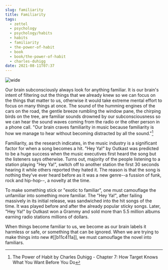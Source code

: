 ```yaml
---
slug: familiarity
title: Familiarity
tags:
  - zettel
  - psychology
  - psychology/habits
  - habits
  - familiarity
  - the-power-of-habit
  - book
  - book/the-power-of-habit
  - charles-duhigg
date: 2021-08-11T07:37
---
```



![wide](https://cdn.pixabay.com/photo/2014/06/23/13/32/hands-375260_960_720.jpg "image from Pixabay (cc)")

Our brain subconsciously always look for anything familiar. It is our brain's
intent of filtering out the things that we already knew so we can focus on the
things that matter to us, otherwise it would take extreme mental effort to focus
on many things at once. The sound of the humming engines of the cars on the
road, the gentle breeze rumbling the window pane, the chirping birds on the
tree, are familiar sounds drowned by our subconsciousness so we can hear the
sound waves coming from the radio or the other person in a phone call. "Our
brain craves familiarity in music because familiarity is how we manage to hear
without becoming distracted by all the sound."[^1]

Familiarity, as the research indicates, in the music industry is a significant
factor for when a song becomes a hit. "Hey Ya!" by Outkast was predicted to be
a huge success when the music executives first heard the song but the listeners
says otherwise. Turns out, majority of the people listening to a station playing
"Hey Ya!", switch off to another station the first 30 seconds hearing it while
others reported they hated it. The reason is that the song is nothing they've
ever heard before as it was a new genre--a fussion of funk, rock and hip-hop--,
a novelty at the time.

To make something stick or "exotic to familiar", one must camouflage the
unfamiliar into something more familiar. The "Hey Ya!", after failing massively
in its initial release, was sandwiched into the hit songs of the time. It was
played before and after the already popular sticky songs. Later, "Hey Ya!" by
Outkast won a Grammy and sold more than 5.5 million albums earning radio
stations millions of dollars.

When things become familiar to us, we become as our brain labels it harmless or
safe, or something that can be ignored. When we are trying to make things into
new #[[b11c411a]], we must camouflage the novel into familiars.


[^1]: The Power of Habit by Charles Duhigg - Chapter 7: How Target Knows What You Want Before You Do
